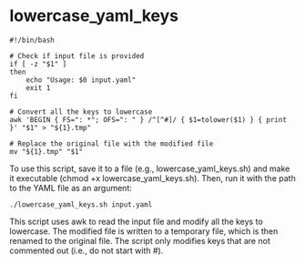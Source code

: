 # lowercase_yaml_keys

```
#!/bin/bash

# Check if input file is provided
if [ -z "$1" ]
then
    echo "Usage: $0 input.yaml"
    exit 1
fi

# Convert all the keys to lowercase
awk 'BEGIN { FS=": *"; OFS=": " } /^[^#]/ { $1=tolower($1) } { print }' "$1" > "${1}.tmp"

# Replace the original file with the modified file
mv "${1}.tmp" "$1"
```
To use this script, save it to a file (e.g., lowercase_yaml_keys.sh) and make it executable (chmod +x lowercase_yaml_keys.sh). Then, run it with the path to the YAML file as an argument:

```
./lowercase_yaml_keys.sh input.yaml
```

This script uses awk to read the input file and modify all the keys to lowercase. The modified file is written to a temporary file, which is then renamed to the original file. The script only modifies keys that are not commented out (i.e., do not start with #).
